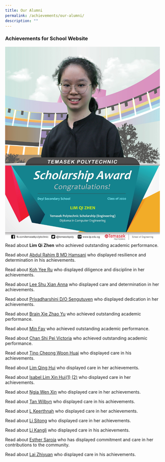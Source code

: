 ```yaml
---
title: Our Alumni
permalink: /achievements/our-alumni/
description: ""
---
```

### Achievements for School Website

![](/images/Alumni%202020%20Lim%20Qi%20Zhen.jpg)
Read about **Lim Qi Zhen** who achieved outstanding academic performance.  

Read about [Abdul Rahim B MD Hamsani](https://deyisec.moe.edu.sg/qql/slot/u503/Deyi%20Revamp%202019/Achievements/Our%20Alumni/Abdul%20Rahim%20B%20MD%20Hamsani.jpg) who displayed resilience and determination in his achievements.  

Read about [Koh Yee Ru](https://deyisec.moe.edu.sg/qql/slot/u503/Deyi%20Revamp%202019/Achievements/Our%20Alumni/Koh%20Yee%20Ru.jpg) who displayed diligence and discipline in her achievements.  
 
Read about [Lee Shu Xian Anna](https://deyisec.moe.edu.sg/qql/slot/u503/Deyi%20Revamp%202019/Achievements/Our%20Alumni/Abdul%20Rahim%20B%20MD%20Hamsani%20&%20Lee%20Shu%20Xian%20Anna.jpg) who displayed care and determination in her achievements.  

Read about [Priyadharshini D/O Sengutuven](https://deyisec.moe.edu.sg/qql/slot/u503/Deyi%20Revamp%202019/Achievements/Our%20Alumni/Priyadharshini%20DO%20Sengutuven.jpg) who displayed dedication in her achievements.  
  
Read about [Brain Xie Zhao Yu](https://deyisec.moe.edu.sg/qql/slot/u503/Deyi%20Revamp%202019/Achievements/Our%20Alumni/Brain%20Xie%20Zhao%20Yu.jpg) who achieved outstanding academic performance.  
 
Read about [Min Fay](https://deyisec.moe.edu.sg/qql/slot/u503/Deyi%20Revamp%202019/Achievements/Our%20Alumni/Jingli%20Kixon%20&%20Min%20Fay.jpg) who achieved outstanding academic performance.  

Read about [Chan Shi Pei Victoria](https://deyisec.moe.edu.sg/qql/slot/u503/Deyi%20Revamp%202019/Achievements/Our%20Alumni/Chan%20Shi%20Pei%20Victoria.jpg) who achieved outstanding academic performance.  
 
Read about [Tino Cheong Woon Huai](https://deyisec.moe.edu.sg/qql/slot/u503/Deyi%20Revamp%202019/Achievements/Our%20Alumni/Tino%20Cheong%20Woon%20Huai.jpg) who displayed care in his achievements.  

Read about [Lim Qing Hui](https://deyisec.moe.edu.sg/qql/slot/u503/Deyi%20Revamp%202019/Achievements/Our%20Alumni/Lim%20Qing%20Hui.jpg) who displayed care in her achievements.

Read about [Isabel Lim Xin Hui(1)](https://deyisec.moe.edu.sg/qql/slot/u503/alumni/isabel%20lim.jpg) [(2)](https://deyisec.moe.edu.sg/qql/slot/u503/alumni/SET%203.1.jpg) who displayed care in her achievements.  

Read about [Ngia Wen Xin](https://deyisec.moe.edu.sg/qql/slot/u503/alumni/ngiawenxin.jpg) who displayed care in her achievements.  

Read about [Tan Wilbyn](https://deyisec.moe.edu.sg/qql/slot/u503/alumni/SET%201.2.jpg) who displayed care in his achievements.  

Read about [L Keerthnah](https://deyisec.moe.edu.sg/qql/slot/u503/alumni/SET%201.3.jpg) who displayed care in her achievements.  

Read about [Li Sitong](https://deyisec.moe.edu.sg/qql/slot/u503/alumni/SET%202.0.jpg) who displayed care in her achievements.  

Read about [Li Kangli](https://deyisec.moe.edu.sg/qql/slot/u503/alumni/SET%203.2.jpg) who displayed care in his achievements. 

Read about [Esther Saroja](https://deyisec.moe.edu.sg/qql/slot/u503/alumni/Esther%20Saroja.jpg) who has displayed commitment and care in her contributions to the community. 

Read about [Lai Zhiyuan](https://deyisec.moe.edu.sg/qql/slot/u503/alumni/Lai%20Zhiyuan2010.jpg) who displayed care in his achievements.